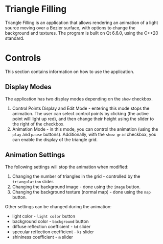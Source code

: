 # Triangle Filling
Triangle Filling is an application that allows rendering an animation of a light source moving over a Bezier surface, with options to change the background and textures. The program is built on Qt 6.6.0, using the C++20 standard.

# Controls
This section contains information on how to use the application.

## Display Modes
The application has two display modes depending on the `show` checkbox.

1. Control Points Display and Edit Mode - entering this mode stops the animation. The user can select control points by clicking (the active point will light up red), and then change their height using the slider to the right of the checkbox.
2. Animation Mode - in this mode, you can control the animation (using the `play` and `pause` buttons). Additionally, with the `show grid` checkbox, you can enable the display of the triangle grid.

## Animation Settings
The following settings will stop the animation when modified:

1. Changing the number of triangles in the grid - controlled by the `triangulation` slider.
2. Changing the background image - done using the `image` button.
3. Changing the background texture (normal map) - done using the `map` button.

Other settings can be changed during the animation:
- light color - `light color` button
- background color - `background` button
- diffuse reflection coefficient - `kd` slider
- specular reflection coefficient - `ks` slider
- shininess coefficient - `m` slider
